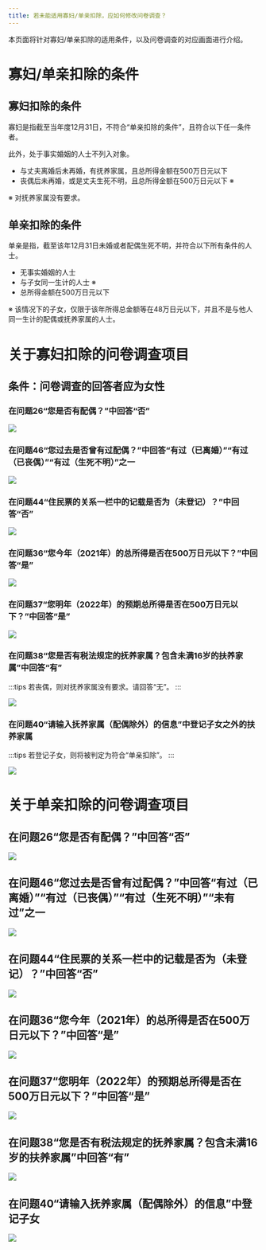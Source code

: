 ```yaml
---
title: 若未能适用寡妇/单亲扣除，应如何修改问卷调查？
---
```

本页面将针对寡妇/单亲扣除的适用条件，以及问卷调查的对应画面进行介绍。

# 寡妇/单亲扣除的条件

## 寡妇扣除的条件

寡妇是指截至当年度12月31日，不符合“单亲扣除的条件”，且符合以下任一条件者。

此外，处于事实婚姻的人士不列入对象。

- 与丈夫离婚后未再婚，有抚养家属，且总所得金额在500万日元以下
- 丧偶后未再婚，或是丈夫生死不明，且总所得金额在500万日元以下 ※

※ 对抚养家属没有要求。

## 单亲扣除的条件

单亲是指，截至该年12月31日未婚或者配偶生死不明，并符合以下所有条件的人士。

- 无事实婚姻的人士
- 与子女同一生计的人士 ※
- 总所得金额在500万日元以下

※ 该情况下的子女，仅限于该年所得总金额等在48万日元以下，并且不是与他人同一生计的配偶或抚养家属的人士。

# 关于寡妇扣除的问卷调查项目

## 条件：问卷调查的回答者应为女性

### 在问题26“您是否有配偶？”中回答“否”

![](./00________SmartHR____________.png)

### 在问题46“您过去是否曾有过配偶？”中回答“有过（已离婚）”“有过（已丧偶）”“有过（生死不明）”之一

![](./01________SmartHR____________.png)

### 在问题44“住民票的关系一栏中的记载是否为（未登记）？”中回答“否”

![](./02________SmartHR____________.png)

### 在问题36“您今年（2021年）的总所得是否在500万日元以下？”中回答“是”

![](./03________SmartHR____________.png)

### 在问题37“您明年（2022年）的预期总所得是否在500万日元以下？”中回答“是”

![](./04________SmartHR____________.png)

### 在问题38“您是否有税法规定的抚养家属？包含未满16岁的扶养家属”中回答“有”

:::tips
若丧偶，则对抚养家属没有要求。请回答“无”。
:::

![](./05________SmartHR____________.png)

### 在问题40“请输入抚养家属（配偶除外）的信息”中登记子女之外的扶养家属

:::tips
若登记子女，则将被判定为符合“单亲扣除”。
:::

![](./06________SmartHR____________.png)

# 关于单亲扣除的问卷调查项目

## 在问题26“您是否有配偶？”中回答“否”

![](https://knowledge.smarthr.jp/hc/article_attachments/4405902932633/_______SmartHR____________.png)

## 在问题46“您过去是否曾有过配偶？”中回答“有过（已离婚）”“有过（已丧偶）”“有过（生死不明）”“未有过”之一

![](./07________SmartHR____________.png)

## 在问题44“住民票的关系一栏中的记载是否为（未登记）？”中回答“否”

![](https://knowledge.smarthr.jp/hc/article_attachments/4405902941593/_______SmartHR____________.png)

## 在问题36“您今年（2021年）的总所得是否在500万日元以下？”中回答“是”

![](https://knowledge.smarthr.jp/hc/article_attachments/4405902945049/_______SmartHR____________.png)

## 在问题37“您明年（2022年）的预期总所得是否在500万日元以下？”中回答“是”

![](https://knowledge.smarthr.jp/hc/article_attachments/4405902956697/_______SmartHR____________.png)

## 在问题38“您是否有税法规定的抚养家属？包含未满16岁的扶养家属”中回答“有”

![](https://knowledge.smarthr.jp/hc/article_attachments/4405915161497/_______SmartHR____________.png)

## 在问题40“请输入抚养家属（配偶除外）的信息”中登记子女

![](https://knowledge.smarthr.jp/hc/article_attachments/4405908941337/_______SmartHR____________.png)
